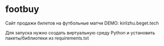 # footbuy

Сайт продажи билетов на футбольные матчи
DEMO: kirilzhu.beget.tech


Для запуска нужно создать виртуальную среду Python и установить пакеты/библиотеки из requirements.txt
